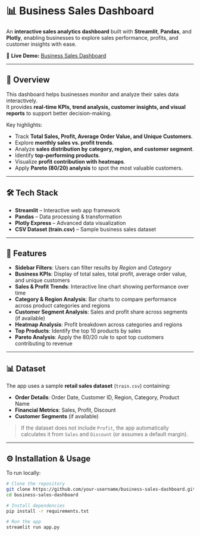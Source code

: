 # 📊 Business Sales Dashboard

An **interactive sales analytics dashboard** built with **Streamlit**, **Pandas**, and **Plotly**, enabling businesses to explore sales performance, profits, and customer insights with ease.

🔗 **Live Demo:** [Business Sales Dashboard](https://business-sales-dashboard.streamlit.app/)

---

## 🚀 Overview
This dashboard helps businesses monitor and analyze their sales data interactively.  
It provides **real-time KPIs, trend analysis, customer insights, and visual reports** to support better decision-making.

Key highlights:
- Track **Total Sales, Profit, Average Order Value, and Unique Customers**.
- Explore **monthly sales vs. profit trends**.
- Analyze **sales distribution by category, region, and customer segment**.
- Identify **top-performing products**.
- Visualize **profit contribution with heatmaps**.
- Apply **Pareto (80/20) analysis** to spot the most valuable customers.

---

## 🛠 Tech Stack
- **Streamlit** – Interactive web app framework  
- **Pandas** – Data processing & transformation  
- **Plotly Express** – Advanced data visualization  
- **CSV Dataset (train.csv)** – Sample business sales dataset

---

## 📂 Features
- **Sidebar Filters**: Users can filter results by *Region* and *Category*  
- **Business KPIs**: Display of total sales, total profit, average order value, and unique customers  
- **Sales & Profit Trends**: Interactive line chart showing performance over time  
- **Category & Region Analysis**: Bar charts to compare performance across product categories and regions  
- **Customer Segment Analysis**: Sales and profit share across segments (if available)  
- **Heatmap Analysis**: Profit breakdown across categories and regions  
- **Top Products**: Identify the top 10 products by sales  
- **Pareto Analysis**: Apply the 80/20 rule to spot top customers contributing to revenue  

---

## 📊 Dataset
The app uses a sample **retail sales dataset** (`train.csv`) containing:
- **Order Details**: Order Date, Customer ID, Region, Category, Product Name  
- **Financial Metrics**: Sales, Profit, Discount  
- **Customer Segments** (if available)

> If the dataset does not include `Profit`, the app automatically calculates it from `Sales` and `Discount` (or assumes a default margin).

---

## ⚙️ Installation & Usage
To run locally:

```bash
# Clone the repository
git clone https://github.com/your-username/business-sales-dashboard.git
cd business-sales-dashboard

# Install dependencies
pip install -r requirements.txt

# Run the app
streamlit run app.py
